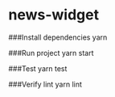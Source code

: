 # news-widget

###Install dependencies
yarn

###Run project
yarn start

###Test
yarn test

###Verify lint
yarn lint
